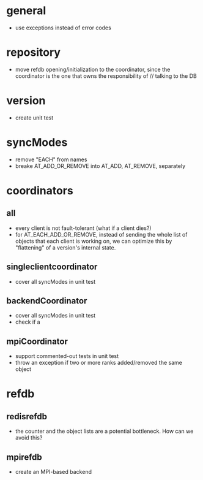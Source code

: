 # general

  - use exceptions instead of error codes

# repository

  - move refdb opening/initialization to the coordinator, since the 
    coordinator is the one that owns the responsibility of // talking 
    to the DB

# version

  - create unit test

# syncModes

  - remove "EACH" from names
  - breake AT_ADD_OR_REMOVE into AT_ADD, AT_REMOVE, separately

# coordinators

## all

  - every client is not fault-tolerant (what if a client dies?)
  - for AT_EACH_ADD_OR_REMOVE, instead of sending the whole list of 
    objects that each client is working on, we can optimize this by 
    "flattening" of a version's internal state.

## singleclientcoordinator

  - cover all syncModes in unit test

## backendCoordinator

  - cover all syncModes in unit test
  - check if a

## mpiCoordinator

  - support commented-out tests in unit test
  - throw an exception if two or more ranks added/removed the same 
    object

# refdb

## redisrefdb

  - the counter and the object lists are a potential bottleneck. How 
    can we avoid this?

## mpirefdb

  - create an MPI-based backend
